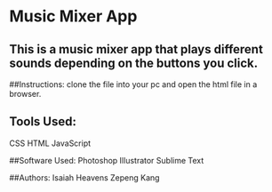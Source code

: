 # Music Mixer App

## This is a music mixer app that plays different sounds depending on the buttons you click.

##Instructions: clone the file into your pc and open the html file in a browser.

## Tools Used:
CSS
HTML
JavaScript

##Software Used:
Photoshop
Illustrator
Sublime Text

##Authors:
Isaiah Heavens
Zepeng Kang
